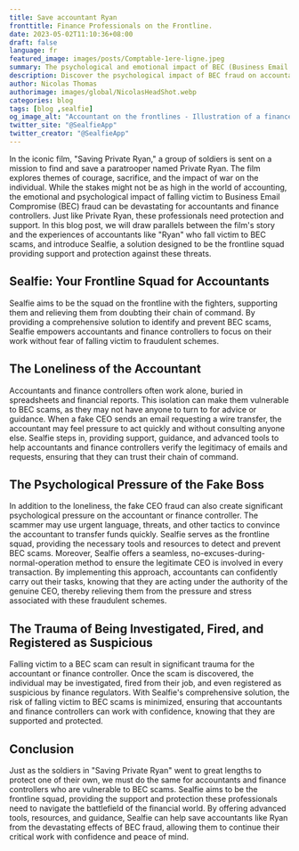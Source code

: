```yaml
---
title: Save accountant Ryan
fronttitle: Finance Professionals on the Frontline.
date: 2023-05-02T11:10:36+08:00
draft: false
language: fr
featured_image: images/posts/Comptable-1ere-ligne.jpeg
summary: The psychological and emotional impact of BEC (Business Email Compromise) scams on accountants and financial controllers is immense. They are literally on the frontlines, drawing a parallel with the movie 'Saving Private Ryan.' Beyond the financial aspect, accountants are often viewed as suspects, reported as unreliable to authorities, and frequently terminated for negligence. Meanwhile, criminals can create convincing forgeries at minimal cost. We enable these finance professionals to supplement their vigilance with irrefutable evidence of their good faith, without forcing them to be seen as overly meticulous.
description: Discover the psychological impact of BEC fraud on accountants, and learn how Sealfie, a frontline support squad, offers protection and guidance against these scams, empowering finance professionals to work with confidence.
author: Nicolas Thomas
authorimage: images/global/NicolasHeadShot.webp
categories: blog
tags: [blog ,sealfie]
og_image_alt: "Accountant on the frontlines - Illustration of a finance professional facing wire transfer fraud risks"
twitter_site: "@SealfieApp"
twitter_creator: "@SealfieApp"
---
```



In the iconic film, "Saving Private Ryan," a group of soldiers is sent on a mission to find and save a paratrooper named Private Ryan. The film explores themes of courage, sacrifice, and the impact of war on the individual. While the stakes might not be as high in the world of accounting, the emotional and psychological impact of falling victim to Business Email Compromise (BEC) fraud can be devastating for accountants and finance controllers. Just like Private Ryan, these professionals need protection and support. In this blog post, we will draw parallels between the film's story and the experiences of accountants like "Ryan" who fall victim to BEC scams, and introduce Sealfie, a solution designed to be the frontline squad providing support and protection against these threats.

## Sealfie: Your Frontline Squad for Accountants

Sealfie aims to be the squad on the frontline with the fighters, supporting them and relieving them from doubting their chain of command. By providing a comprehensive solution to identify and prevent BEC scams, Sealfie empowers accountants and finance controllers to focus on their work without fear of falling victim to fraudulent schemes.

## The Loneliness of the Accountant

Accountants and finance controllers often work alone, buried in spreadsheets and financial reports. This isolation can make them vulnerable to BEC scams, as they may not have anyone to turn to for advice or guidance. When a fake CEO sends an email requesting a wire transfer, the accountant may feel pressure to act quickly and without consulting anyone else. Sealfie steps in, providing support, guidance, and advanced tools to help accountants and finance controllers verify the legitimacy of emails and requests, ensuring that they can trust their chain of command.

## The Psychological Pressure of the Fake Boss

In addition to the loneliness, the fake CEO fraud can also create significant psychological pressure on the accountant or finance controller. The scammer may use urgent language, threats, and other tactics to convince the accountant to transfer funds quickly. Sealfie serves as the frontline squad, providing the necessary tools and resources to detect and prevent BEC scams. Moreover, Sealfie offers a seamless, no-excuses-during-normal-operation method to ensure the legitimate CEO is involved in every transaction. By implementing this approach, accountants can confidently carry out their tasks, knowing that they are acting under the authority of the genuine CEO, thereby relieving them from the pressure and stress associated with these fraudulent schemes.

## The Trauma of Being Investigated, Fired, and Registered as Suspicious

Falling victim to a BEC scam can result in significant trauma for the accountant or finance controller. Once the scam is discovered, the individual may be investigated, fired from their job, and even registered as suspicious by finance regulators. With Sealfie's comprehensive solution, the risk of falling victim to BEC scams is minimized, ensuring that accountants and finance controllers can work with confidence, knowing that they are supported and protected.

## Conclusion

Just as the soldiers in "Saving Private Ryan" went to great lengths to protect one of their own, we must do the same for accountants and finance controllers who are vulnerable to BEC scams. Sealfie aims to be the frontline squad, providing the support and protection these professionals need to navigate the battlefield of the financial world. By offering advanced tools, resources, and guidance, Sealfie can help save accountants like Ryan from the devastating effects of BEC fraud, allowing them to continue their critical work with confidence and peace of mind.
